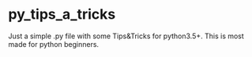 # py_tips_a_tricks
Just a simple .py file with some Tips&amp;Tricks for python3.5+. This is most made for python beginners.
